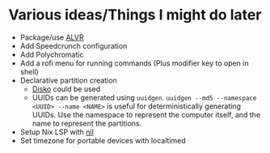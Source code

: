# Various ideas/Things I might do later

- Package/use [ALVR](https://github.com/alvr-org/alvr)
- Add Speedcrunch configuration
- Add Polychromatic
- Add a rofi menu for running commands (Plus modifier key to open in shell)
- Declarative partition creation
  - [Disko](https://github.com/nix-community/disko) could be used
  - UUIDs can be generated using `uuidgen`. `uuidgen --md5 --namespace <UUID> --name <NAME>` is useful for deterministically generating UUIDs. Use the namespace to represent the computer itself, and the name to represent the partitions.
- Setup Nix LSP with [nil](https://github.com/oxalica/nil)
- Set timezone for portable devices with localtimed
